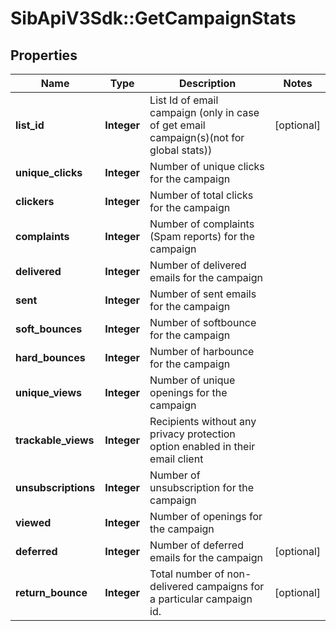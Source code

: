# SibApiV3Sdk::GetCampaignStats

## Properties
Name | Type | Description | Notes
------------ | ------------- | ------------- | -------------
**list_id** | **Integer** | List Id of email campaign (only in case of get email campaign(s)(not for global stats)) | [optional] 
**unique_clicks** | **Integer** | Number of unique clicks for the campaign | 
**clickers** | **Integer** | Number of total clicks for the campaign | 
**complaints** | **Integer** | Number of complaints (Spam reports) for the campaign | 
**delivered** | **Integer** | Number of delivered emails for the campaign | 
**sent** | **Integer** | Number of sent emails for the campaign | 
**soft_bounces** | **Integer** | Number of softbounce for the campaign | 
**hard_bounces** | **Integer** | Number of harbounce for the campaign | 
**unique_views** | **Integer** | Number of unique openings for the campaign | 
**trackable_views** | **Integer** | Recipients without any privacy protection option enabled in their email client | 
**unsubscriptions** | **Integer** | Number of unsubscription for the campaign | 
**viewed** | **Integer** | Number of openings for the campaign | 
**deferred** | **Integer** | Number of deferred emails for the campaign | [optional] 
**return_bounce** | **Integer** | Total number of non-delivered campaigns for a particular campaign id. | [optional] 


